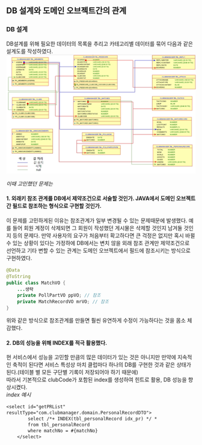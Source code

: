## DB 설계와 도메인 오브젝트간의 관계
### DB 설계
DB설계를 위해 필요한 데이터의 목록을 추리고 카테고리별 데이터를 묶어 다음과 같은 설계도를 작성하였다.  
![DB설계 모델링](/docs/img/DBDesign000.jpg)  

*이때 고민했던 문제는*  
####  1.  외래키 참조 관계를 DB에서 제약조건으로 서술할 것인가. JAVA에서 도메인 오브젝트간 필드로 참조하는 형식으로 구현할 것인가.    
  이 문제를 고민하게된 이유는 참조관계가 일부 변경될 수 있는 문제때문에 발생했다.
  예를 들어 회원 계정이 삭제되면 그 회원이 작성했던 게시물은 삭제할 것인지 남겨둘 것인지 등의 문제다.
    만약 사용자의 요구가 처음부터 확고하다면 큰 걱정은 없지만 혹시 바뀔 수 있는 상황이 있다는 가정하에 DB에서는 변치 않을 외래 참조 관계만 제약조건으로 선언하고 기타 변할 수 있는 관계는 도메인 오브젝트에서 필드에 참조시키는 방식으로 구현하였다.
~~~java
@Data
@ToString
public class MatchVO {
	...생략
	private PollPartVO ppVO; // 참조
	private MatchRecordVO mrVO; // 참조
}
~~~
위와 같은 방식으로 참조관계를 만들면 훨씬 유연하게 수정이 가능하다는 것을 몸소 체감했다.

####  2.  DB의 성능을 위해 INDEX를 적극 활용했다.  

현 서비스에서 성능을 고민할 만큼의 많은 데이터가 있는 것은 아니지만 만약에 지속적인 축적이 된다면
서비스 특성상 마치 클럽마다 하나의 DB를 구현한 것과 같은 상태가 된다.(테이블 별 모든 구단별 기록이 저장되어야 하기 때문에)   
따라서 기본적으로 clubCode가 포함된 index를 생성하여 힌트로 활용, DB 성능을 향상시켰다.   
*index 예시*
~~~
<select id="getPRList" resultType="com.clubmanager.domain.PersonalRecordDTO">
		select /*+ INDEX(tbl_personalRecord idx_pr) */ *
		from tbl_personalRecord
		where matchNo = #{matchNo}
	</select>
~~~
    
